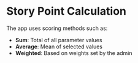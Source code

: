 # Story Point Calculation

The app uses scoring methods such as:

- **Sum**: Total of all parameter values
- **Average**: Mean of selected values
- **Weighted**: Based on weights set by the admin
